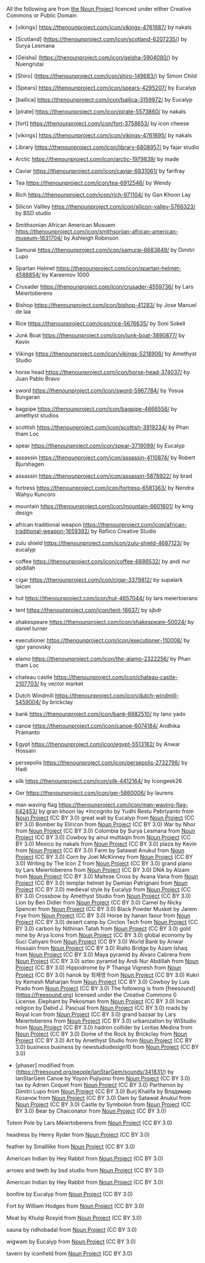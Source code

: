 All the following are from [the Noun Project](https://thenounproject.com) licenced under either Creative Commons or Public Domain

* [vikings] https://thenounproject.com/icon/vikings-4761687/ by nakals
* [Scotland] (https://thenounproject.com/icon/scotland-6207235/) by Surya Lesmana
* [Geisha] (https://thenounproject.com/icon/geisha-5904080/) by Nuengrutai
* [Shiro] (https://thenounproject.com/icon/shiro-149683/) by Simon Child
* [Spears] https://thenounproject.com/icon/spears-4295207/ by Eucalyp
* [bailica] https://thenounproject.com/icon/bailica-3159972/ by Eucalyp
* [pirate] https://thenounproject.com/icon/pirate-5573860/ by nakals
* [fort] https://thenounproject.com/icon/fort-3758653/ by icon cheese
* [vikings] https://thenounproject.com/icon/vikings-4761695/ by nakals
* Library https://thenounproject.com/icon/library-6808957/ by fajar studio
* Arctic https://thenounproject.com/icon/arctic-1979839/ by made
* Caviar https://thenounproject.com/icon/caviar-6831061/ by farifray
* Tea https://thenounproject.com/icon/tea-6912546/ by Wendy
* Rich https://thenounproject.com/icon/rich-971104/ by Gan Khoon Lay
* Silicon Vallley https://thenounproject.com/icon/silicon-valley-5766323/ by BSD studio
* Smithsonian African American Musuem https://thenounproject.com/icon/smithsonian-african-american-museum-1631704/ by Ashleigh Robinson
* Samurai https://thenounproject.com/icon/samurai-6683849/ by Dimitri Lupo
* Spartan Helmet https://thenounproject.com/icon/spartan-helmet-4588854/ by Kareemov 1000
* Crusader https://thenounproject.com/icon/crusader-4559736/ by Lars Meiertoberens
* Bishop https://thenounproject.com/icon/bishop-41283/ by Jose Manuel de laa
* Rice https://thenounproject.com/icon/rice-5676635/ by Soni Sokell
* Junk Boat https://thenounproject.com/icon/junk-boat-3890877/ by Kevin
* Vikings https://thenounproject.com/icon/vikings-5218906/ by Amethyst Studio
* horse head https://thenounproject.com/icon/horse-head-374037/ by Juan Pablo Bravo
* sword https://thenounproject.com/icon/sword-5967784/ by Yosua Bungaran
* bagpipe https://thenounproject.com/icon/bagpipe-4666558/ by amethyst studios
* scottish https://thenounproject.com/icon/scottish-3919234/ by Phan tham Loc
* spear https://thenounproject.com/icon/spear-3719099/ by Eucalyp
* assassin https://thenounproject.com/icon/assassin-4110874/ by Robert Bjurshagen
* assassin https://thenounproject.com/icon/assassin-5878922/ by brad
* fortress https://thenounproject.com/icon/fortress-6581363/ by Nendra Wahyu Kuncoro
* mountain https://thenounproject.com/icon/mountain-6601601/ by kmg design
* african traditional weapon https://thenounproject.com/icon/african-traditional-weapon-1659392/ by Rafiico Creative Studio
* zulu shield https://thenounproject.com/icon/zulu-shield-4687123/ by eucalyp
* coffee https://thenounproject.com/icon/coffee-6886532/ by andi nur abdillah
* cigar https://thenounproject.com/icon/cigar-3379812/ by supalark laicon
* hut https://thenounproject.com/icon/hut-4657044/ by lars meiertoerans
* tent https://thenounproject.com/icon/tent-16637/ by sjbdr
* shakespeare https://thenounproject.com/icon/shakespeare-50024/ by daniel turner
* executioner https://thenounproject.com/icon/executioner-110008/ by igor yanovsky
* alamo https://thenounproject.com/icon/the-alamo-2322256/ by Phan tham Loc
* chateau castle https://thenounproject.com/icon/chateau-castle-2107703/ by vector market
* Dutch Windmill https://thenounproject.com/icon/dutch-windmill-5459004/ by brickclay
* bank https://thenounproject.com/icon/bank-6882510/ by lano yado
* canoe https://thenounproject.com/icon/canoe-6074184/ Andhika Pramanto
* Egypt https://thenounproject.com/icon/egypt-5513182/ by Anwar Hossain
* persepolis https://thenounproject.com/icon/persepolis-2732798/ by Hadi
* silk https://thenounproject.com/icon/silk-4412164/ by Icongeek26
* Ger https://thenounproject.com/icon/ger-5860006/ by laurens
* man waving flag https://thenounproject.com/icon/man-waving-flag-642453/ by gran khoon lay
*Incognito by Yudhi Restu Pebriyanto from <a href="https://thenounproject.com/browse/icons/term/incognito/" target="_blank" title="Incognito Icons">Noun Project</a> (CC BY 3.0)
great wall by Eucalyp from <a href="https://thenounproject.com/browse/icons/term/great-wall/" target="_blank" title="great wall Icons">Noun Project</a> (CC BY 3.0)
Bomber by Eliricon from <a href="https://thenounproject.com/browse/icons/term/bomber/" target="_blank" title="Bomber Icons">Noun Project</a> (CC BY 3.0)
War by Nhor from <a href="https://thenounproject.com/browse/icons/term/war/" target="_blank" title="War Icons">Noun Project</a> (CC BY 3.0)
Colombia by Surya Lesmana from <a href="https://thenounproject.com/browse/icons/term/colombia/" target="_blank" title="Colombia Icons">Noun Project</a> (CC BY 3.0)
Cowboy by ainul muttaqin from <a href="https://thenounproject.com/browse/icons/term/cowboy/" target="_blank" title="Cowboy Icons">Noun Project</a> (CC BY 3.0)
Mexico by nakals from <a href="https://thenounproject.com/browse/icons/term/mexico/" target="_blank" title="Mexico Icons">Noun Project</a> (CC BY 3.0)
plaza by Kevin from <a href="https://thenounproject.com/browse/icons/term/plaza/" target="_blank" title="plaza Icons">Noun Project</a> (CC BY 3.0)
Farm by Satawat Anukul from <a href="https://thenounproject.com/browse/icons/term/farm/" target="_blank" title="Farm Icons">Noun Project</a> (CC BY 3.0)
Corn by Joel McKinney from <a href="https://thenounproject.com/browse/icons/term/corn/" target="_blank" title="Corn Icons">Noun Project</a> (CC BY 3.0)
Writing by The Icon Z from <a href="https://thenounproject.com/browse/icons/term/writing/" target="_blank" title="Writing Icons">Noun Project</a> (CC BY 3.0)
grand piano by Lars Meiertoberens from <a href="https://thenounproject.com/browse/icons/term/grand-piano/" target="_blank" title="grand piano Icons">Noun Project</a> (CC BY 3.0)
DNA by Alzam from <a href="https://thenounproject.com/browse/icons/term/dna/" target="_blank" title="DNA Icons">Noun Project</a> (CC BY 3.0)
Maltese Cross by Avana Vana from <a href="https://thenounproject.com/browse/icons/term/maltese-cross/" target="_blank" title="Maltese Cross Icons">Noun Project</a> (CC BY 3.0)
templar helmet by Damian Patrignani from <a href="https://thenounproject.com/browse/icons/term/templar-helmet/" target="_blank" title="templar helmet Icons">Noun Project</a> (CC BY 3.0)
medieval style by Eucalyp from <a href="https://thenounproject.com/browse/icons/term/medieval-style/" target="_blank" title="medieval style Icons">Noun Project</a> (CC BY 3.0)
Crossbow by Amethyst Studio from <a href="https://thenounproject.com/browse/icons/term/crossbow/" target="_blank" title="Crossbow Icons">Noun Project</a> (CC BY 3.0)
Lion by Ben Didier from <a href="https://thenounproject.com/browse/icons/term/lion/" target="_blank" title="Lion Icons">Noun Project</a> (CC BY 3.0)
Camel by Nicky Spencer from <a href="https://thenounproject.com/browse/icons/term/camel/" target="_blank" title="Camel Icons">Noun Project</a> (CC BY 3.0)
Black Powder Musket by Jarem Frye from <a href="https://thenounproject.com/browse/icons/term/black-powder-musket/" target="_blank" title="Black Powder Musket Icons">Noun Project</a> (CC BY 3.0)
Horse by hanan faour from <a href="https://thenounproject.com/browse/icons/term/horse/" target="_blank" title="Horse Icons">Noun Project</a> (CC BY 3.0)
desert camp by Circlon Tech from <a href="https://thenounproject.com/browse/icons/term/desert-camp/" target="_blank" title="desert camp Icons">Noun Project</a> (CC BY 3.0)
carbon by Nithinan Tatah from <a href="https://thenounproject.com/browse/icons/term/carbon/" target="_blank" title="carbon Icons">Noun Project</a> (CC BY 3.0)
gold mine by Arya Icons from <a href="https://thenounproject.com/browse/icons/term/gold-mine/" target="_blank" title="gold mine Icons">Noun Project</a> (CC BY 3.0)
global economy by Suci Cahyani from <a href="https://thenounproject.com/browse/icons/term/global-economy/" target="_blank" title="global economy Icons">Noun Project</a> (CC BY 3.0)
World Bank by Anwar Hossain from <a href="https://thenounproject.com/browse/icons/term/world-bank/" target="_blank" title="World Bank Icons">Noun Project</a> (CC BY 3.0)
Rialto Bridge by Azam Ishaq from <a href="https://thenounproject.com/browse/icons/term/rialto-bridge/" target="_blank" title="Rialto Bridge Icons">Noun Project</a> (CC BY 3.0)
Maya pyramid by Alvaro Cabrera from <a href="https://thenounproject.com/browse/icons/term/maya-pyramid/" target="_blank" title="Maya pyramid Icons">Noun Project</a> (CC BY 3.0)
aztec pyramid by Andi Nur Abdillah from <a href="https://thenounproject.com/browse/icons/term/aztec-pyramid/" target="_blank" title="aztec pyramid Icons">Noun Project</a> (CC BY 3.0)
Hippodrome by P Thanga Vignesh from <a href="https://thenounproject.com/browse/icons/term/hippodrome/" target="_blank" title="Hippodrome Icons">Noun Project</a> (CC BY 3.0)
hanok by 최재영 from <a href="https://thenounproject.com/browse/icons/term/hanok/" target="_blank" title="hanok Icons">Noun Project</a> (CC BY 3.0)
Kukri by Kemesh Maharjan from <a href="https://thenounproject.com/browse/icons/term/kukri/" target="_blank" title="Kukri Icons">Noun Project</a> (CC BY 3.0)
Cowboy by Luis Prado from <a href="https://thenounproject.com/browse/icons/term/cowboy/" target="_blank" title="Cowboy Icons">Noun Project</a> (CC BY 3.0)
The following is from [freesound] (https://freesound.org) licensed under the Creative Commons 0 License.
Elephant by Pekosman from <a href="https://thenounproject.com/browse/icons/term/elephant/" target="_blank" title="Elephant Icons">Noun Project</a> (CC BY 3.0)
Incan religion by Dabid J. Pascual from <a href="https://thenounproject.com/browse/icons/term/incan-religion/" target="_blank" title="Incan religion Icons">Noun Project</a> (CC BY 3.0)
roads by Royal Icon from <a href="https://thenounproject.com/browse/icons/term/roads/" target="_blank" title="roads Icons">Noun Project</a> (CC BY 3.0)
grand bazaar by Lars Meiertoberens from <a href="https://thenounproject.com/browse/icons/term/grand-bazaar/" target="_blank" title="grand bazaar Icons">Noun Project</a> (CC BY 3.0)
urbanization by WiStudio from <a href="https://thenounproject.com/browse/icons/term/urbanization/" target="_blank" title="urbanization Icons">Noun Project</a> (CC BY 3.0)
hadron collider by Loritas Medina from <a href="https://thenounproject.com/browse/icons/term/hadron-collider/" target="_blank" title="hadron collider Icons">Noun Project</a> (CC BY 3.0)
Dome of the Rock by Brickclay from <a href="https://thenounproject.com/browse/icons/term/dome-of-the-rock/" target="_blank" title="Dome of the Rock Icons">Noun Project</a> (CC BY 3.0)
Art by Amethyst Studio from <a href="https://thenounproject.com/browse/icons/term/art/" target="_blank" title="Art Icons">Noun Project</a> (CC BY 3.0)
business business by newstudiodesign10 from <a href="https://thenounproject.com/browse/icons/term/business-business/" target="_blank" title="business business Icons">Noun Project</a> (CC BY 3.0)

* [phaser] modified from (https://freesound.org/people/IanStarGem/sounds/341831/) by IanStarGem
Canoe by Yoyon Pujiyono from <a href="https://thenounproject.com/browse/icons/term/canoe/" target="_blank" title="Canoe Icons">Noun Project</a> (CC BY 3.0)
tax by Adrien Coquet from <a href="https://thenounproject.com/browse/icons/term/tax/" target="_blank" title="tax Icons">Noun Project</a> (CC BY 3.0)
Parthenon by Dimitri Lupo from <a href="https://thenounproject.com/browse/icons/term/parthenon/" target="_blank" title="Parthenon Icons">Noun Project</a> (CC BY 3.0)
Burj Khalifa by Владимир Козачок from <a href="https://thenounproject.com/browse/icons/term/burj-khalifa/" target="_blank" title="Burj Khalifa Icons">Noun Project</a> (CC BY 3.0)
Dam by Satawat Anukul from <a href="https://thenounproject.com/browse/icons/term/dam/" target="_blank" title="Dam Icons">Noun Project</a> (CC BY 3.0)
Castle by Symbolon from <a href="https://thenounproject.com/browse/icons/term/castle/" target="_blank" title="Castle Icons">Noun Project</a> (CC BY 3.0)
Bear by Chaiconator from <a href="https://thenounproject.com/browse/icons/term/bear/" target="_blank" title="Bear Icons">Noun Project</a> (CC BY 3.0)

Totem Pole by Lars Meiertoberens from <a href="https://thenounproject.com/browse/icons/term/totem-pole/" target="_blank" title="Totem Pole Icons">Noun Project</a> (CC BY 3.0)

headress by Henry Ryder from <a href="https://thenounproject.com/browse/icons/term/headress/" target="_blank" title="headress Icons">Noun Project</a> (CC BY 3.0)

feather by Smalllike from <a href="https://thenounproject.com/browse/icons/term/feather/" target="_blank" title="feather Icons">Noun Project</a> (CC BY 3.0)

American Indian by Hey Rabbit from <a href="https://thenounproject.com/browse/icons/term/american-indian/" target="_blank" title="American Indian Icons">Noun Project</a> (CC BY 3.0)

arrows and teeth by bsd studio from <a href="https://thenounproject.com/browse/icons/term/arrows-and-teeth/" target="_blank" title="arrows and teeth Icons">Noun Project</a> (CC BY 3.0)

American Indian by Hey Rabbit from <a href="https://thenounproject.com/browse/icons/term/american-indian/" target="_blank" title="American Indian Icons">Noun Project</a> (CC BY 3.0)

bonfire by Eucalyp from <a href="https://thenounproject.com/browse/icons/term/bonfire/" target="_blank" title="bonfire Icons">Noun Project</a> (CC BY 3.0)

Fort by William Hodges from <a href="https://thenounproject.com/browse/icons/term/fort/" target="_blank" title="Fort Icons">Noun Project</a> (CC BY 3.0)

Meat by Khulqi Rosyid from <a href="https://thenounproject.com/browse/icons/term/meat/" target="_blank" title="Meat Icons">Noun Project</a> (CC BY 3.0)

sauna by ridhobadal from <a href="https://thenounproject.com/browse/icons/term/sauna/" target="_blank" title="sauna Icons">Noun Project</a> (CC BY 3.0)

wigwam by Eucalyp from <a href="https://thenounproject.com/browse/icons/term/wigwam/" target="_blank" title="wigwam Icons">Noun Project</a> (CC BY 3.0)

tavern by iconfield from <a href="https://thenounproject.com/browse/icons/term/tavern/" target="_blank" title="tavern Icons">Noun Project</a> (CC BY 3.0)
